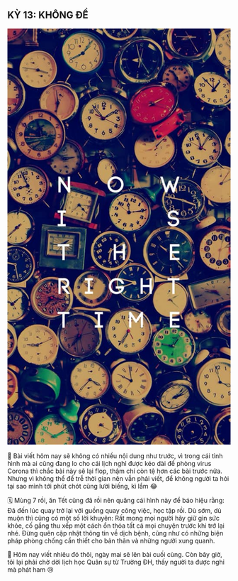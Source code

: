 ## KỲ 13: KHÔNG ĐỀ

![Spring Stories 13](../img/SpringStories13.jpg)

📝 Bài viết hôm nay sẽ không có nhiều nội dung như trước, vì trong cái tình hình mà ai cũng đang lo cho cái lịch nghỉ được kéo dài để phòng virus Corona thì chắc bài này sẽ lại flop, thậm chí còn tệ hơn các bài trước nữa. Nhưng vì không thể để trễ thời gian nên vẫn phải viết, để không người ta hỏi tại sao mình tới phút chót cũng lười biếng, kì lắm 😂

🗓 Mùng 7 rồi, ăn Tết cũng đã rồi nên quăng cái hình này để báo hiệu rằng: Đã đến lúc quay trở lại với guồng quay công việc, học tập rồi. Dù sớm, dù muộn thì cũng có một số lời khuyên: Rất mong mọi người hãy giữ gìn sức khỏe, cố gắng thu xếp một cách ổn thỏa tất cả mọi chuyện trước khi trở lại nhé. Đừng quên cập nhật thông tin về dịch bệnh, cũng như có những biện pháp phòng chống cần thiết cho bản thân và những người xung quanh.

👋 Hôm nay viết nhiêu đó thôi, ngày mai sẽ lên bài cuối cùng. Còn bây giờ, tôi lại phải chờ dời lịch học Quân sự từ Trường ĐH, thấy người ta được nghỉ mà phát ham 😢
